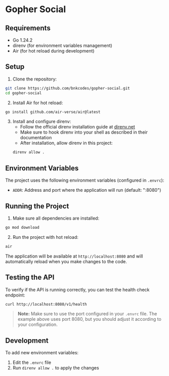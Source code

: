 # Gopher Social

## Requirements

- Go 1.24.2
- direnv (for environment variables management)
- Air (for hot reload during development)

## Setup

1. Clone the repository:
```bash
git clone https://github.com/bnkcodes/gopher-social.git
cd gopher-social
```

2. Install Air for hot reload:
```bash
go install github.com/air-verse/air@latest
```

3. Install and configure direnv:
   - Follow the official direnv installation guide at [direnv.net](https://direnv.net)
   - Make sure to hook direnv into your shell as described in their documentation
   - After installation, allow direnv in this project:
   ```bash
   direnv allow .
   ```

## Environment Variables

The project uses the following environment variables (configured in `.envrc`):

- `ADDR`: Address and port where the application will run (default: ":8080")

## Running the Project

1. Make sure all dependencies are installed:
```bash
go mod download
```

2. Run the project with hot reload:
```bash
air
```

The application will be available at `http://localhost:8080` and will automatically reload when you make changes to the code.

## Testing the API

To verify if the API is running correctly, you can test the health check endpoint:

```bash
curl http://localhost:8080/v1/health
```

> **Note:** Make sure to use the port configured in your `.envrc` file. The example above uses port 8080, but you should adjust it according to your configuration.

## Development

To add new environment variables:

1. Edit the `.envrc` file
2. Run `direnv allow .` to apply the changes 